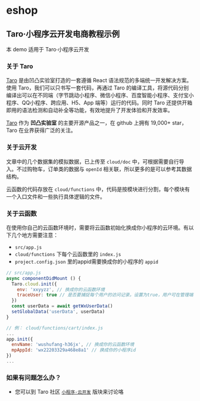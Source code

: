 # eshop

## Taro·小程序云开发电商教程示例

本 demo 适用于 Taro·小程序云开发

### 关于 Taro

[Taro](https://taro.jd.com) 是由凹凸实验室打造的一套遵循 React 语法规范的多端统一开发解决方案。使用 Taro，我们可以只书写一套代码，再通过 Taro 的编译工具，将源代码分别编译出可以在不同端（字节跳动小程序、微信小程序、百度智能小程序、支付宝小程序、QQ小程序、跨应用、H5、App 端等）运行的代码。同时 Taro 还提供开箱即用的语法检测和自动补全等功能，有效地提升了开发体验和开发效率。

[Taro](https://taro.jd.com) 作为 **凹凸实验室** 的主要开源产品之一，在 github 上拥有 19,000+ star， Taro 在业界获得广泛的关注。

### 关于云开发

文章中的几个数据集的模拟数据，已上传至 `cloud/doc` 中，可根据需要自行导入。不过购物车，订单类的数据与 `openId` 相关联，所以更多的是可以参考其数据结构。

云函数的代码存放在 `cloud/functions` 中，代码是按模块进行分割，每个模块有一个入口文件和一些执行具体逻辑的文件。

### 关于云函数

在使用你自己的云函数环境时，需要将云函数初始化换成你小程序的云环境。有以下几个地方需要注意：

- `src/app.js`
- `cloud/functions` 下每个云函数里的 `index.js`
- `project.config.json` 里的appid需要换成你的小程序的 `appid`

``` javascript
// src/app.js
async componentDidMount () {
  Taro.cloud.init({
    env: 'xxyyzz', // 换成你的云函数环境
    traceUser: true // 是否要捕捉每个用户的访问记录。设置为true，用户可在管理端看到用户访问记录
  })
  const userData = await getWxUserData()
  setGlobalData('userData', userData)
}
```

``` javascript
// 例： cloud/functions/cart/index.js
...
app.init({
  envName: 'wushufang-h36jx', // 换成你的云函数环境
  mpAppId: 'wx22203329a468e8a1' // 换成你的小程序id
})
...
```

### 如果有问题怎么办？

- 您可以到 Taro 社区 [`小程序·云开发`](https://taro-club.jd.com/category/14/%E5%B0%8F%E7%A8%8B%E5%BA%8F-%E4%BA%91%E5%BC%80%E5%8F%91) 版块来讨论咯
